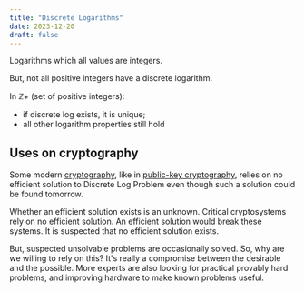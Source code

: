 ```yaml
---
title: "Discrete Logarithms"
date: 2023-12-20
draft: false
---
```

Logarithms which all values are integers.

But, not all positive integers have a discrete logarithm.

In ℤ+ (set of positive integers):
- if discrete log exists, it is unique;
- all other logarithm properties still hold

## Uses on cryptography

Some modern [cryptography](/cryptography),
like in [public-key cryptography](/public-key-cryptosystems), relies on no efficient
solution to Discrete Log Problem even though such a solution could be
found tomorrow.

Whether an efficient solution exists is an unknown.
Critical cryptosystems rely on no efficient solution.
An efficient solution would break these systems.
It is suspected that no efficient solution exists.

But, suspected unsolvable problems are occasionally solved.
So, why are we willing to rely on this?
It's really a compromise between the desirable and the possible.
More experts are also looking for practical provably hard problems,
and improving hardware to make known problems useful.
